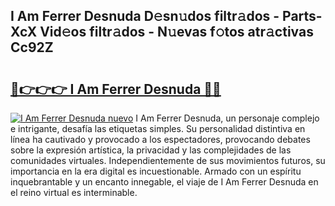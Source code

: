 ## I Am Ferrer Desnuda D𝚎sn𝚞dos filtr𝚊dos - Parts-XcX Vid𝚎os filtr𝚊dos - N𝚞evas f𝚘tos atr𝚊ctivas Cc92Z

# <h2><a href="http://mb3s9d.tromn.icu/?c=I+Am+Ferrer+Desnuda">🔗👉👉👉 I Am Ferrer Desnuda 🔗🔗</a></h2>

[![I Am Ferrer Desnuda nuevo](https://i.imgur.com/pEAQMta.gif)](http://mb3s9d.tromn.icu/?c=I+Am+Ferrer+Desnuda)
I Am Ferrer Desnuda, un personaje complejo e intrigante, desafía las etiquetas simples. Su personalidad distintiva en línea ha cautivado y provocado a los espectadores, provocando debates sobre la expresión artística, la privacidad y las complejidades de las comunidades virtuales. Independientemente de sus movimientos futuros, su importancia en la era digital es incuestionable. Armado con un espíritu inquebrantable y un encanto innegable, el viaje de I Am Ferrer Desnuda en el reino virtual es interminable.
